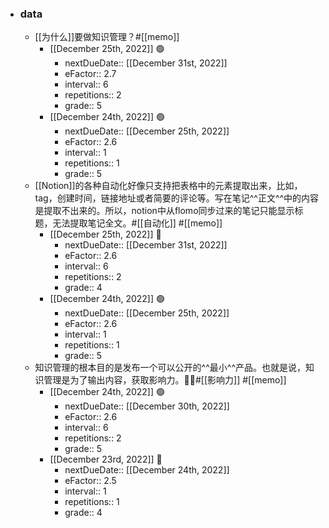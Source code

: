 - ### data
    - [[为什么]]要做知识管理？#[[memo]]
        - [[December 25th, 2022]] 🟢
            - nextDueDate:: [[December 31st, 2022]]
            - eFactor:: 2.7
            - interval:: 6
            - repetitions:: 2
            - grade:: 5
        - [[December 24th, 2022]] 🟢
            - nextDueDate:: [[December 25th, 2022]]
            - eFactor:: 2.6
            - interval:: 1
            - repetitions:: 1
            - grade:: 5
    - [[Notion]]的各种自动化好像只支持把表格中的元素提取出来，比如，tag，创建时间，链接地址或者简要的评论等。写在笔记^^正文^^中的内容是提取不出来的。所以，notion中从flomo同步过来的笔记只能显示标题，无法提取笔记全文。#[[自动化]] #[[memo]]
        - [[December 25th, 2022]] 🔵
            - nextDueDate:: [[December 31st, 2022]]
            - eFactor:: 2.6
            - interval:: 6
            - repetitions:: 2
            - grade:: 4
        - [[December 24th, 2022]] 🟢
            - nextDueDate:: [[December 25th, 2022]]
            - eFactor:: 2.6
            - interval:: 1
            - repetitions:: 1
            - grade:: 5
    - 知识管理的根本目的是发布一个可以公开的^^最小^^产品。也就是说，知识管理是为了输出内容，获取影响力。#[[影响力]] #[[memo]]
        - [[December 24th, 2022]] 🟢
            - nextDueDate:: [[December 30th, 2022]]
            - eFactor:: 2.6
            - interval:: 6
            - repetitions:: 2
            - grade:: 5
        - [[December 23rd, 2022]] 🔵
            - nextDueDate:: [[December 24th, 2022]]
            - eFactor:: 2.5
            - interval:: 1
            - repetitions:: 1
            - grade:: 4
